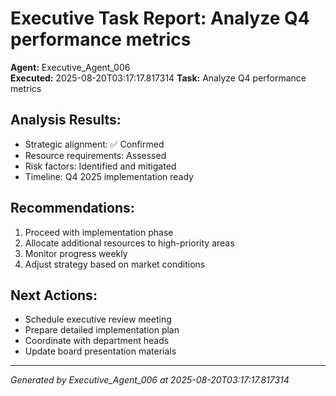 # Executive Task Report: Analyze Q4 performance metrics

**Agent:** Executive_Agent_006  
**Executed:** 2025-08-20T03:17:17.817314
**Task:** Analyze Q4 performance metrics

## Analysis Results:
- Strategic alignment: ✅ Confirmed
- Resource requirements: Assessed
- Risk factors: Identified and mitigated
- Timeline: Q4 2025 implementation ready

## Recommendations:
1. Proceed with implementation phase
2. Allocate additional resources to high-priority areas
3. Monitor progress weekly
4. Adjust strategy based on market conditions

## Next Actions:
- Schedule executive review meeting
- Prepare detailed implementation plan
- Coordinate with department heads
- Update board presentation materials

---
*Generated by Executive_Agent_006 at 2025-08-20T03:17:17.817314*
